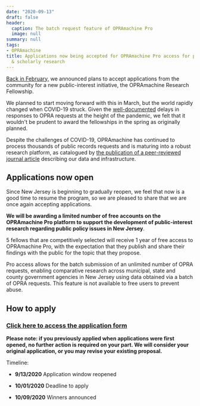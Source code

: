 ```yaml
---
date: "2020-09-13"
draft: false
header:
  caption: The batch request feature of OPRAmachine Pro
  image: null
summary: null
tags:
- OPRAmachine
title: Applications now being accepted for OPRAmachine Pro access for public-interest
  & scholarly research
---
```


[Back in February,](https://blog.opramachine.com/opramachine-research-fellowship/) we announced plans to accept applications from the community for a new public-interest initiative, the OPRAmachine Research Fellowship.

We planned to start moving forward with this in March, but the world rapidly changed when COVID-19 struck. Given the [well-documented](https://www.app.com/story/news/new-jersey/2020/05/17/nj-coronavirus-state-keeps-records-secret-covid-19-response/3086578001/) delays in responses to OPRA requests at the height of the pandemic, we felt that it wouldn't be prudent to award the fellowships in the spring as originally planned.

Despite the challenges of COVID-19, OPRAmachine has continued to process thousands of public records requests and is maturing into a robust research platform, as catalogued by [the publication of a peer-reviewed journal article](https://doi.org/10.1016/j.dib.2020.106265) describing our data and infrastructure.

## Applications now open

Since New Jersey is beginning to gradually reopen, we feel that now is a good time to resume the program, so we are pleased to share that we are once again accepting applications.

**We will be awarding a limited number of free accounts on the OPRAmachine Pro platform to support the development of public-interest research regarding public policy issues in New Jersey**. 

5 fellows that are competitively selected will receive 1 year of free access to OPRAmachine Pro, with the expectation that they publish and share their findings with the public for the topic that they propose.

Pro access allows for the batch submission of an unlimited number of OPRA requests, enabling comparative research across municipal, state and county government agencies in New Jersey using data obtained via a batch of OPRA requests. This feature is not available to free users to prevent abuse.

## How to apply

### [Click here to access the application form](https://docs.google.com/forms/d/e/1FAIpQLSckXivpq6b-27IK3GHAHKgyBBD7vumGgjzAdRE_YKn_5xzPGw/viewform?usp=sf_link)

**Please note: if you previously applied when applications were first opened, no further action is required on your part. We will consider your original application, or you may revise your existing proposal.**

Timeline:

- **9/13/2020** Application window reopened

- **10/01/2020** Deadline to apply

- **10/09/2020** Winners announced

